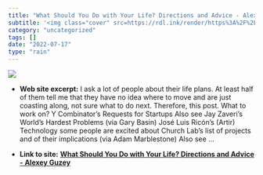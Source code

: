 ```yaml
---
title: "What Should You Do with Your Life? Directions and Advice - Alexey Guzey"
subtitle: '<img class="cover" src=https://rdl.ink/render/https%3A%2F%2Fguzey.com%2Fpersonal%2Fwhat-should-you-d...'
category: "uncategorized"
tags: []
date: "2022-07-17"
type: "rain"
---
```

<img class="cover" src=https://rdl.ink/render/https%3A%2F%2Fguzey.com%2Fpersonal%2Fwhat-should-you-do-with-your-life%2F%23cold-emails-and-twitter>



* **Web site excerpt:** I ask a lot of people about their life plans. At least half of them tell me that they have no idea where to move and are just coasting along, not sure what to do next. Therefore, this post.
What to work on?  Y Combinator’s Requests for Startups  Also see Jay Zaveri’s World’s Hardest Problems (via Gary Basin)   José Luis Ricón’s (Artir) Technology some people are excited about Church Lab’s list of projects and of their implications (via Adam Marblestone)  Also see …

* **Link to site:** **[What Should You Do with Your Life? Directions and Advice - Alexey Guzey](https://guzey.com/personal/what-should-you-do-with-your-life/#cold-emails-and-twitter)**